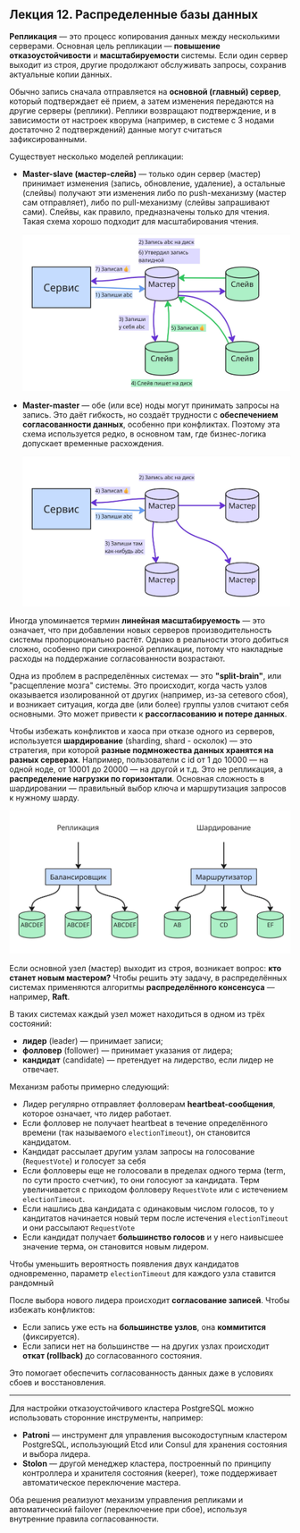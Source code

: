 ## Лекция 12. Распределенные базы данных

**Репликация** — это процесс копирования данных между несколькими серверами. Основная цель репликации — **повышение отказоустойчивости** и **масштабируемости** системы. Если один сервер выходит из строя, другие продолжают обслуживать запросы, сохранив актуальные копии данных.

Обычно запись сначала отправляется на **основной (главный) сервер**, который подтверждает её прием, а затем изменения передаются на другие серверы (реплики). Реплики возвращают подтверждение, и в зависимости от настроек кворума (например, в системе с 3 нодами достаточно 2 подтверждений) данные могут считаться зафиксированными.

Существует несколько моделей репликации:

* **Master-slave (мастер-слейв)** — только один сервер (мастер) принимает изменения (запись, обновление, удаление), а остальные (слейвы) получают эти изменения либо по push-механизму (мастер сам отправляет), либо по pull-механизму (слейвы запрашивают сами). Слейвы, как правило, предназначены только для чтения. Такая схема хорошо подходит для масштабирования чтения.

    ![](images/dbdesign_2025_04_30_1.jpg)

* **Master-master** — обе (или все) ноды могут принимать запросы на запись. Это даёт гибкость, но создаёт трудности с **обеспечением согласованности данных**, особенно при конфликтах. Поэтому эта схема используется редко, в основном там, где бизнес-логика допускает временные расхождения.

    ![](images/dbdesign_2025_04_30_2.jpg)

Иногда упоминается термин **линейная масштабируемость** — это означает, что при добавлении новых серверов производительность системы пропорционально растёт. Однако в реальности этого добиться сложно, особенно при синхронной репликации, потому что накладные расходы на поддержание согласованности возрастают.

Одна из проблем в распределённых системах — это **"split-brain"**, или "расщепление мозга" системы. Это происходит, когда часть узлов оказывается изолированной от других (например, из-за сетевого сбоя), и возникает ситуация, когда две (или более) группы узлов считают себя основными. Это может привести к **рассогласованию и потере данных**.

Чтобы избежать конфликтов и хаоса при отказе одного из серверов, используется **шардирование** (sharding, shard - осколок) — это стратегия, при которой **разные подмножества данных хранятся на разных серверах**. Например, пользователи с id от 1 до 10000 — на одной ноде, от 10001 до 20000 — на другой и т.д. Это не репликация, а **распределение нагрузки по горизонтали**. Основная сложность в шардировании — правильный выбор ключа и маршрутизация запросов к нужному шарду.

![](images/dbdesign_2025_04_30_3.jpg)

Если основной узел (мастер) выходит из строя, возникает вопрос: **кто станет новым мастером?** Чтобы решить эту задачу, в распределённых системах применяются алгоритмы **распределённого консенсуса** — например, **Raft**.

В таких системах каждый узел может находиться в одном из трёх состояний:

* **лидер** (leader) — принимает записи;
* **фолловер** (follower) — принимает указания от лидера;
* **кандидат** (candidate) — претендует на лидерство, если лидер не отвечает.

Механизм работы примерно следующий:

* Лидер регулярно отправляет фолловерам **heartbeat-сообщения**, которое означает, что лидер работает.
* Если фолловер не получает heartbeat в течение определённого времени (так называемого `electionTimeout`), он становится кандидатом.
* Кандидат рассылает другим узлам запросы на голосование (`RequestVote`) и голосует за себя
* Если фолловеры еще не голосовали в пределах одного терма (term, по сути просто счетчик), то они голосуют за кандидата. Терм увеличивается с приходом фолловеру `RequestVote` или с истечением `electionTimeout`.
* Если нашлись два кандидата с одинаковым числом голосов, то у кандитатов начинается новый терм после истечения `electionTimeout` и они рассылают `RequestVote`
* Если кандидат получает **большинство голосов** и у него наивысшее значение терма, он становится новым лидером.

Чтобы уменьшить вероятность появления двух кандидатов одновременно, параметр `electionTimeout` для каждого узла ставится рандомный

После выбора нового лидера происходит **согласование записей**. Чтобы избежать конфликтов:

* Если запись уже есть на **большинстве узлов**, она **коммитится** (фиксируется).
* Если записи нет на большинстве — на других узлах происходит **откат (rollback)** до согласованного состояния.

Это помогает обеспечить согласованность данных даже в условиях сбоев и восстановления.

---

Для настройки отказоустойчивого кластера PostgreSQL можно использовать сторонние инструменты, например:

* **Patroni** — инструмент для управления высокодоступным кластером PostgreSQL, использующий Etcd или Consul для хранения состояния и выбора лидера.
* **Stolon** — другой менеджер кластера, построенный по принципу контроллера и хранителя состояния (keeper), тоже поддерживает автоматическое переключение мастера.

Оба решения реализуют механизм управления репликами и автоматический failover (переключение при сбое), используя внутренние правила согласованности.

